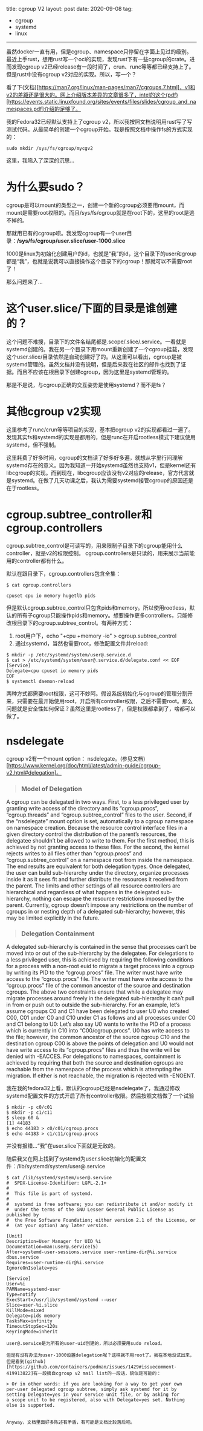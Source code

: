 title: cgroup V2
layout: post
date: 2020-09-08
tag:
- cgroup
- systemd
- linux

---

虽然docker一直有用，但是cgroup、namespace只停留在字面上见过的级别。最近上手rust，想用rust写一个oci的实现，发现rust下有一些cgroup的crate。进而发现cgroup v2已经release有一段时间了，crun、runc等等都已经支持上了。但是rust中没有cgroup v2对应的实现。所以，写一个？

看了下(文档)[https://man7.org/linux/man-pages/man7/cgroups.7.html]，v1和v2的差距还是很大的。网上介绍版本差异的文章很多了，intel的这个(pdf)[https://events.static.linuxfound.org/sites/events/files/slides/cgroup_and_namespaces.pdf]介绍的足够了。

我的Fedora32已经默认支持上了cgroup v2，所以我按照文档说明用rust写了写测试代码。从最简单的创建一个cgroup开始。我是按照文档中操作fs的方式实现的：

```shell
sudo mkdir /sys/fs/cgroup/mycgv2
```

这里，我陷入了深深的沉思...

# 为什么要sudo？

cgroup是可以mount的类型之一，创建一个新的cgroup必须要用mount，而mount是需要root权限的。而且/sys/fs/cgroup就是在root下的，这里的root是逃不掉的。

那就用已有的cgroup呗。我发现cgroup有一个user目录：**/sys/fs/cgroup/user.slice/user-1000.slice**

1000是linux为初始化创建用户的id，也就是“我”的id，这个目录下的user和group都是“我”，也就是说我可以直接操作这个目录下的cgroup！那就可以不需要root了！

那么问题来了...

# 这个user.slice/下面的目录是谁创建的？

这个问题不难搜，目录下的文件名结尾都是.scope/.slice/.service。一看就是systemd创建的。我在另一个目录下用mount重新创建了一个cgroup挂载，发现这个user.slice/目录依然是自动创建好了的。从这里可以看出，cgroup是被systemd管理的。虽然文档并没有说明，但是后来我在社区的邮件也找到了证据。而且不应该在根目录下创建cgroup，因为这里是systemd管理的。

那是不是说，与cgroup正确的交互姿势是使用systemd？而不是fs？

# 其他cgroup v2实现

这里参考了runc/crun等等项目的实现，基本把cgroup v2的实现都看过一遍了。发现其实fs和systemd的实现是都用的，但是runc在开启rootless模式下建议使用systemd，但不强制。

这里耗费了好多时间，cgroup的文档读了好多好多遍，就想从字里行间理解systemd存在的意义。因为我知道一开始systemd虽然也支持v1，但是kernel还有libcgroup的实现。而到现在，libcgroup应该没有v2对应的release，官方代言就是systemd。在做了几天功课之后，我认为需要systemd接管cgroup的原因还是在于rootless。

# cgroup.subtree_controller和cgroup.controllers

cgroup.subtree_control是可读写的，用来限制子目录下的cgroup能用什么controller，就是v2的权限控制。
cgroup.controllers是只读的，用来展示当前能用的controller都有什么。

默认在跟目录下，cgroup.controllers包含全集：

```shell
$ cat cgroup.controllers

cpuset cpu io memory hugetlb pids
```

但是默认cgroup.subtree_control只包含pids和memory。所以使用rootless，默认的所有子cgroup只能操作pids和memory。想要操作更多controllers，只能修改根目录下的cgroup.subtree_control。有两种方式：

1. root用户下，echo "+cpu +memory -io" > cgroup.subtree_control
2. 通过systemd，当然也需要root，修改配置文件并reload:

```shell
$ mkdir -p /etc/systemd/system/user@.service.d
$ cat > /etc/systemd/system/user@.service.d/delegate.conf << EOF
[Service]
Delegate=cpu cpuset io memory pids
EOF
$ systemctl daemon-reload
```

两种方式都需要root权限，这可不妙阿。假设系统初始化与cgroup的管理分割开来，只需要在最开始使用root，开启所有controller权限，之后不需要root。那么问题就是安全性如何保证？虽然这里是rootless了，但是权限都拿到了，啥都可以做了。

# nsdelegate

cgroup v2有一个mount option： nsdelegate。(参见文档)[https://www.kernel.org/doc/html/latest/admin-guide/cgroup-v2.html#delegation]。

>### Model of Delegation
A cgroup can be delegated in two ways. First, to a less privileged user by granting write access of the directory and its “cgroup.procs”, “cgroup.threads” and “cgroup.subtree_control” files to the user. Second, if the “nsdelegate” mount option is set, automatically to a cgroup namespace on namespace creation.
Because the resource control interface files in a given directory control the distribution of the parent’s resources, the delegatee shouldn’t be allowed to write to them. For the first method, this is achieved by not granting access to these files. For the second, the kernel rejects writes to all files other than “cgroup.procs” and “cgroup.subtree_control” on a namespace root from inside the namespace.
The end results are equivalent for both delegation types. Once delegated, the user can build sub-hierarchy under the directory, organize processes inside it as it sees fit and further distribute the resources it received from the parent. The limits and other settings of all resource controllers are hierarchical and regardless of what happens in the delegated sub-hierarchy, nothing can escape the resource restrictions imposed by the parent.
Currently, cgroup doesn’t impose any restrictions on the number of cgroups in or nesting depth of a delegated sub-hierarchy; however, this may be limited explicitly in the future.

> ### Delegation Containment
A delegated sub-hierarchy is contained in the sense that processes can’t be moved into or out of the sub-hierarchy by the delegatee.
For delegations to a less privileged user, this is achieved by requiring the following conditions for a process with a non-root euid to migrate a target process into a cgroup by writing its PID to the “cgroup.procs” file.
The writer must have write access to the “cgroup.procs” file.
The writer must have write access to the “cgroup.procs” file of the common ancestor of the source and destination cgroups.
The above two constraints ensure that while a delegatee may migrate processes around freely in the delegated sub-hierarchy it can’t pull in from or push out to outside the sub-hierarchy.
For an example, let’s assume cgroups C0 and C1 have been delegated to user U0 who created C00, C01 under C0 and C10 under C1 as follows and all processes under C0 and C1 belong to U0:
Let’s also say U0 wants to write the PID of a process which is currently in C10 into “C00/cgroup.procs”. U0 has write access to the file; however, the common ancestor of the source cgroup C10 and the destination cgroup C00 is above the points of delegation and U0 would not have write access to its “cgroup.procs” files and thus the write will be denied with -EACCES.
For delegations to namespaces, containment is achieved by requiring that both the source and destination cgroups are reachable from the namespace of the process which is attempting the migration. If either is not reachable, the migration is rejected with -ENOENT.

我在我的fedora32上看，默认的cgroup已经是nsdelegate了，我通过修改systemd配置文件的方式开启了所有controller权限。然后按照文档做了一个试验

```shell
$ mkdir -p c0/c01
$ mkdir -p c1/c11
$ sleep 60 &
[1] 44183
$ echo 44183 > c0/c01/cgroup.procs
$ echo 44183 > c1/c11/cgroup.procs
```

并没有报错...“我”在user.slice下面就是无敌的。

随后我又在网上找到了systemd为user.slice初始化的配置文件：/lib/systemd/system/user@.service

```shell
$ cat /lib/systemd/system/user@.service
#  SPDX-License-Identifier: LGPL-2.1+
#
#  This file is part of systemd.
#
#  systemd is free software; you can redistribute it and/or modify it
#  under the terms of the GNU Lesser General Public License as published by
#  the Free Software Foundation; either version 2.1 of the License, or
#  (at your option) any later version.

[Unit]
Description=User Manager for UID %i
Documentation=man:user@.service(5)
After=systemd-user-sessions.service user-runtime-dir@%i.service dbus.service
Requires=user-runtime-dir@%i.service
IgnoreOnIsolate=yes

[Service]
User=%i
PAMName=systemd-user
Type=notify
ExecStart=/usr/lib/systemd/systemd --user
Slice=user-%i.slice
KillMode=mixed
Delegate=pids memory
TasksMax=infinity
TimeoutStopSec=120s
KeyringMode=inherit

user@.service是为所有的user-uid创建的，所以必须要用sudo reload。

但是有没有办法为user-1000设置delegation呢？这样就不用root了。我在本地没试出来，但是看到(github)[https://github.com/containers/podman/issues/1429#issuecomment-419913822]有一段摘自cgroup v2 mail list的一段话，貌似是可能的：

> Or in other words: if you are looking for a way to get your own
per-user delegated cgroup subtree, simply ask systemd for it by
setting Delegate=yes in your service unit file, or by asking for
a scope unit to be registered, also with Delegate=yes set. Nothing
else is supported.


Anyway，文档里面好多陈述有矛盾，有可能是文档比较落后吧。

